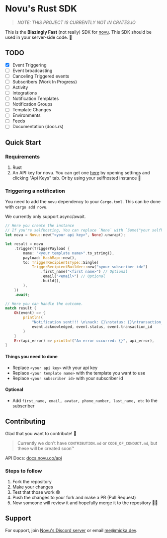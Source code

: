# Novu's Rust SDK

> _NOTE: THIS PROJECT IS CURRENTLY NOT IN CRATES.IO_

This is the **Blazingly Fast** (not really) SDK for [novu](https://github.com/novuhq/novu). This SDK should be used in your server-side code. 🚀

## TODO

- [x] Event Triggering
- [ ] Event broadcasting
- [ ] Canceling Triggered events
- [ ] Subscribers (Work In Progress)
- [ ] Activity
- [ ] Integrations
- [ ] Notification Templates
- [ ] Notification Groups
- [ ] Template Changes
- [ ] Environments
- [ ] Feeds
- [ ] Documentation (docs.rs)

## Quick Start

### Requirements

1. Rust
1. An API key for novu. You can get one [here](https://web.novu.co) by opening settings and clicking "Api Keys" tab. Or by using your selfhosted instance 🙂

### Triggering a notification

You need to add the `novu` dependency to your `Cargo.toml`. This can be done with `cargo add novu`.

We currently only support async/await.

```rust
// Here you create the instance
// If you're selfhosting, You can replace `None` with `Some("your selfhosted novu instance api url")`
let novu = Novu::new("<your api key>", None).unwrap();

let result = novu
    .trigger(TriggerPayload {
        name: "<your template name>".to_string(),
        payload: HashMap::new(),
        to: TriggerRecipientsType::Single(
            TriggerRecipientBuilder::new("<your subscriber id>")
                .first_name("<first name>") // Optional
                .email("<email>") // Optional
                .build(),
        ),
    })
    .await;

// Here you can handle the outcome.
match result {
    Ok(event) => {
        println!(
            "Notification sent!!! \n\nack: {}\nstatus: {}\ntransaction_id: {}",
            event.acknowledged, event.status, event.transaction_id
        )
    }
    Err(api_error) => println!("An error occurred: {}", api_error),
}
```

#### Things you need to done

- Replace `<your api key>` with your api key
- Replace `<your template name>` with the template you want to use
- Replace `<your subscriber id>` with your subscriber id

#### Optional

- Add `first_name, email, avatar, phone_number, last_name, etc` to the subscriber

## Contributing

Glad that you want to contribute! 🎉

> Currently we don't have `CONTRIBUTION.md` or `CODE_OF_CONDUCT.md`, but these will be created soon™

API Docs: [docs.novu.co/api](https://docs.novu.co/api)

### Steps to follow

1. Fork the repository
1. Make your changes
1. Test that those work 😄
1. Push the changes to your fork and make a PR (Pull Request)
1. Now someone will review it and hopefully merge it to the repository 🎉🎉

## Support

For support, join [Novu's Discord server](https://discord.gg/novu) or email [me@midka.dev](mailto:me@midka.dev).
